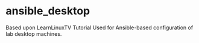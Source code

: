 # ansible_desktop

Based upon LearnLinuxTV Tutorial
Used for Ansible-based configuration of lab desktop machines.
